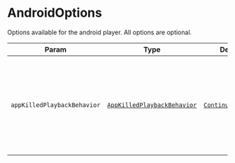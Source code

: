 # AndroidOptions

Options available for the android player. All options are optional.

| Param | Type  | Default | Description |
|-------|-------|---------|-------------|
| `appKilledPlaybackBehavior` | [`AppKilledPlaybackBehavior`](../constants/app-killed-playback-behavior.md) | [`ContinuePlayback`](../constants/app-killed-playback-behavior#continueplayback-default.md) | Define how the audio playback should behave after removing the app from recents (killing it). |
